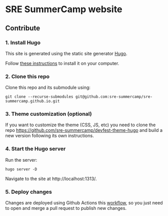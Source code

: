 # SRE SummerCamp website

## Contribute

### 1. Install Hugo

This site is generated using the static site generator [Hugo](https://gohugo.io/).

Follow [these instructions](https://gohugo.io/getting-started/installing/) to install it on your computer.

### 2. Clone this repo

Clone this repo and its submodule using:

```shell
git clone --recurse-submodules git@github.com:sre-summercamp/sre-summercamp.github.io.git
```

### 3. Theme customization (optional)

If you want to customize the theme (CSS, JS, etc) you need to clone the repo
https://github.com/sre-summercamp/devfest-theme-hugo and build a new version
following its own instructions.

### 4. Start the Hugo server

Run the server:

```shell
hugo server -D
```
Navigate to the site at http://localhost:1313/.

### 5. Deploy changes

Changes are deployed using Github Actions this [workflow](.github/workflows/gh-pages.yml),
so you just need to open and merge a pull request to publish new changes.
